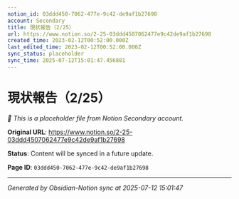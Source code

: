 ```yaml
---
notion_id: 03ddd450-7062-477e-9c42-de9af1b27698
account: Secondary
title: 現状報告（2/25）
url: https://www.notion.so/2-25-03ddd4507062477e9c42de9af1b27698
created_time: 2023-02-12T00:52:00.000Z
last_edited_time: 2023-02-12T00:52:00.000Z
sync_status: placeholder
sync_time: 2025-07-12T15:01:47.456881
---
```


# 現状報告（2/25）

*🔄 This is a placeholder file from Notion Secondary account.*

**Original URL**: https://www.notion.so/2-25-03ddd4507062477e9c42de9af1b27698

**Status**: Content will be synced in a future update.

**Page ID**: `03ddd450-7062-477e-9c42-de9af1b27698`

---

*Generated by Obsidian-Notion sync at 2025-07-12 15:01:47*
